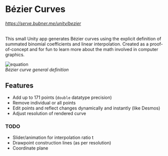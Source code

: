 # Bézier Curves
###### https://serve.bubner.me/unity/bezier
This small Unity app generates Bézier curves using the explicit definition of summated binomial coefficients and linear interpolation. Created as a proof-of-concept and for fun to learn more about the math involved in computer graphics.

![equation](https://github.com/bubner/Bezier/assets/81782264/6cbbd6a0-ecb2-4f10-a082-4f25fac9605b)<br>
_Bézier curve general definition_

## Features
- Add up to 171 points (`double` datatype precision)
- Remove individual or all points
- Edit points and reflect changes dynamically and instantly (like Desmos)
- Adjust resolution of rendered curve

### TODO
- Slider/animation for interpolation ratio t
- Drawpoint construction lines (as per resolution)
- Coordinate plane
